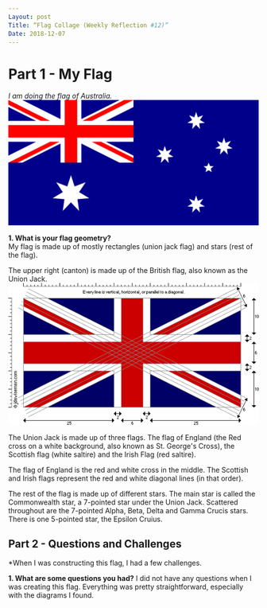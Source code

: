 ```yaml
---
Layout: post
Title: “Flag Collage (Weekly Reflection #12)”
Date: 2018-12-07
---
```


# Part 1 - My Flag
*I am doing the flag of Australia.*
![Flag of Australia](/img/Flag_of_Australia.svg)

**1. What is your flag geometry?**  
My flag is made up of mostly rectangles (union jack flag) and stars (rest of the flag).

The upper right (canton) is made up of the British flag, also known as the Union Jack.
![Union Jack](/img/uk1.png)

The Union Jack is made up of three flags. The flag of England (the Red cross on a white background, also known as St. George's Cross), the Scottish flag (white saltire) and the Irish Flag (red saltire). 

The flag of England is the red and white cross in the middle. The Scottish and Irish flags represent the red and white diagonal lines (in that order).

The rest of the flag is made up of different stars. The main star is called the Commonwealth star, a 7-pointed star under the Union Jack. Scattered throughout are the 7-pointed Alpha, Beta, Delta and Gamma Crucis stars. There is one 5-pointed star, the Epsilon Cruius.

## Part 2 - Questions and Challenges
*When I was constructing this flag, I had a few challenges.

**1. What are some questions you had?**
I did not have any questions when I was creating this flag. Everything was pretty straightforward, especially with the diagrams I found.

